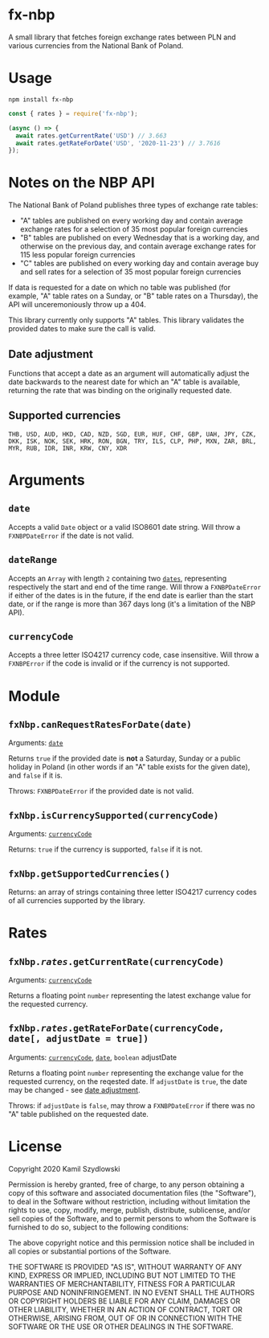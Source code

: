 # fx-nbp

A small library that fetches foreign exchange rates between PLN and various currencies from the National Bank of Poland.

# Usage

```shell
npm install fx-nbp
```

```javascript
const { rates } = require('fx-nbp');

(async () => {
  await rates.getCurrentRate('USD') // 3.663
  await rates.getRateForDate('USD', '2020-11-23') // 3.7616
});
```
# Notes on the NBP API

The National Bank of Poland publishes three types of exchange rate tables:
- "A" tables are published on every working day and contain average exchange rates for a selection of 35 most popular foreign currencies
- "B" tables are published on every Wednesday that is a working day, and otherwise on the previous day, and contain average exchange rates for 115 less popular foreign currencies
- "C" tables are published on every working day and contain average buy and sell rates for a selection of 35 most popular foreign currencies

If data is requested for a date on which no table was published (for example, "A" table rates on a Sunday, or "B" table rates on a Thursday), the API will unceremoniously throw up a 404.

This library currently only supports "A" tables. This library validates the provided dates to make sure the call is valid.

## Date adjustment

Functions that accept a date as an argument will automatically adjust the date backwards to the nearest date for which an "A" table is available, returning the rate that was binding on the originally requested date.

## Supported currencies

```
THB, USD, AUD, HKD, CAD, NZD, SGD, EUR, HUF, CHF, GBP, UAH, JPY, CZK, DKK, ISK, NOK, SEK, HRK, RON, BGN, TRY, ILS, CLP, PHP, MXN, ZAR, BRL, MYR, RUB, IDR, INR, KRW, CNY, XDR
```

# Arguments

## `date`

Accepts a valid `Date` object or a valid ISO8601 date string. Will throw a `FXNBPDateError` if the date is not valid.

## `dateRange`

Accepts an `Array` with length `2` containing two [`dates`](#date), representing respectively the start and end of the time range. Will throw a `FXNBPDateError` if either of the dates is in the future, if the end date is earlier than the start date, or if the range is more than 367 days long (it's a limitation of the NBP API).

## `currencyCode`

Accepts a three letter ISO4217 currency code, case insensitive. Will throw a `FXNBPError` if the code is invalid or if the currency is not supported.

# Module

## `fxNbp.`**`canRequestRatesForDate`**`(date)`

Arguments: [`date`](#date)

Returns `true` if the provided date is **not** a Saturday, Sunday or a public holiday in Poland (in other words if an "A" table exists for the given date), and `false` if it is.

Throws: `FXNBPDateError` if the provided date is not valid.

## `fxNbp.`**`isCurrencySupported`**`(currencyCode)`

Arguments: [`currencyCode`](#currencyCode)

Returns: `true` if the currency is supported, `false` if it is not.

## `fxNbp.`**`getSupportedCurrencies`**`()`

Returns: an array of strings containing three letter ISO4217 currency codes of all currencies supported by the library.

# Rates

## `fxNbp.`*`rates`*`.`**`getCurrentRate`**`(currencyCode)`

Arguments: [`currencyCode`](#currencyCode)

Returns a floating point `number` representing the latest exchange value for the requested currency.

## `fxNbp.`*`rates`*`.`**`getRateForDate`**`(currencyCode, date[, adjustDate = true])`

Arguments: [`currencyCode`](#currencyCode), [`date`](#date), `boolean` adjustDate

Returns a floating point `number` representing the exchange value for the requested currency, on the reqested date. If `adjustDate` is `true`, the date may be changed - see [date adjustment](#date-adjustment).

Throws: if `adjustDate` is `false`, may throw a `FXNBPDateError` if there was no "A" table published on the requested date.

# License

Copyright 2020 Kamil Szydlowski

Permission is hereby granted, free of charge, to any person obtaining a copy of this software and associated documentation files (the "Software"), to deal in the Software without restriction, including without limitation the rights to use, copy, modify, merge, publish, distribute, sublicense, and/or sell copies of the Software, and to permit persons to whom the Software is furnished to do so, subject to the following conditions:

The above copyright notice and this permission notice shall be included in all copies or substantial portions of the Software.

THE SOFTWARE IS PROVIDED "AS IS", WITHOUT WARRANTY OF ANY KIND, EXPRESS OR IMPLIED, INCLUDING BUT NOT LIMITED TO THE WARRANTIES OF MERCHANTABILITY, FITNESS FOR A PARTICULAR PURPOSE AND NONINFRINGEMENT. IN NO EVENT SHALL THE AUTHORS OR COPYRIGHT HOLDERS BE LIABLE FOR ANY CLAIM, DAMAGES OR OTHER LIABILITY, WHETHER IN AN ACTION OF CONTRACT, TORT OR OTHERWISE, ARISING FROM, OUT OF OR IN CONNECTION WITH THE SOFTWARE OR THE USE OR OTHER DEALINGS IN THE SOFTWARE.

